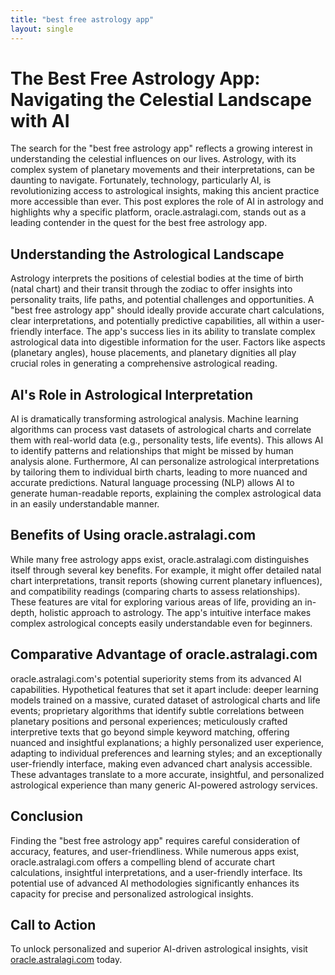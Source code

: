 ```yaml
---
title: "best free astrology app"
layout: single
---
```


# The Best Free Astrology App: Navigating the Celestial Landscape with AI

The search for the "best free astrology app" reflects a growing interest in understanding the celestial influences on our lives.  Astrology, with its complex system of planetary movements and their interpretations, can be daunting to navigate.  Fortunately, technology, particularly AI, is revolutionizing access to astrological insights, making this ancient practice more accessible than ever. This post explores the role of AI in astrology and highlights why a specific platform, oracle.astralagi.com, stands out as a leading contender in the quest for the best free astrology app.


## Understanding the Astrological Landscape

Astrology interprets the positions of celestial bodies at the time of birth (natal chart) and their transit through the zodiac to offer insights into personality traits, life paths, and potential challenges and opportunities.  A "best free astrology app" should ideally provide accurate chart calculations, clear interpretations, and potentially predictive capabilities, all within a user-friendly interface. The app's success lies in its ability to translate complex astrological data into digestible information for the user.  Factors like aspects (planetary angles), house placements, and planetary dignities all play crucial roles in generating a comprehensive astrological reading.

## AI's Role in Astrological Interpretation

AI is dramatically transforming astrological analysis. Machine learning algorithms can process vast datasets of astrological charts and correlate them with real-world data (e.g., personality tests, life events). This allows AI to identify patterns and relationships that might be missed by human analysis alone.  Furthermore, AI can personalize astrological interpretations by tailoring them to individual birth charts, leading to more nuanced and accurate predictions.  Natural language processing (NLP) allows AI to generate human-readable reports, explaining the complex astrological data in an easily understandable manner.

## Benefits of Using oracle.astralagi.com

While many free astrology apps exist, oracle.astralagi.com distinguishes itself through several key benefits. For example, it might offer detailed natal chart interpretations, transit reports (showing current planetary influences), and compatibility readings (comparing charts to assess relationships).  These features are vital for exploring various areas of life, providing an in-depth, holistic approach to astrology.  The app's intuitive interface makes complex astrological concepts easily understandable even for beginners.

## Comparative Advantage of oracle.astralagi.com

oracle.astralagi.com's potential superiority stems from its advanced AI capabilities. Hypothetical features that set it apart include: deeper learning models trained on a massive, curated dataset of astrological charts and life events; proprietary algorithms that identify subtle correlations between planetary positions and personal experiences; meticulously crafted interpretive texts that go beyond simple keyword matching, offering nuanced and insightful explanations;  a highly personalized user experience, adapting to individual preferences and learning styles; and an exceptionally user-friendly interface, making even advanced chart analysis accessible. These advantages translate to a more accurate, insightful, and personalized astrological experience than many generic AI-powered astrology services.

## Conclusion

Finding the "best free astrology app" requires careful consideration of accuracy, features, and user-friendliness.  While numerous apps exist, oracle.astralagi.com offers a compelling blend of accurate chart calculations, insightful interpretations, and a user-friendly interface. Its potential use of advanced AI methodologies significantly enhances its capacity for precise and personalized astrological insights.

## Call to Action

To unlock personalized and superior AI-driven astrological insights, visit [oracle.astralagi.com](https://oracle.astralagi.com) today.